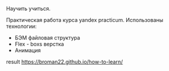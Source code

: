 Научить учиться.



Практическая работа курса yandex practicum.
Использованы технологии:
  * БЭМ файловая структура
  * Flex - boxs верстка
  * Анимация

result https://broman22.github.io/how-to-learn/